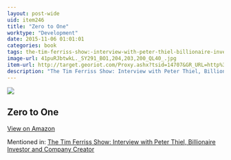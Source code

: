 ```yaml
---
layout: post-wide
uid: item246
title: "Zero to One"
worktype: "Development"
date: 2015-11-06 01:01:01
categories: book
tags: the-tim-ferriss-show:-interview-with-peter-thiel-billionaire-investor-and-company-creator
image-url: 41puRJbtwkL._SY291_BO1,204,203,200_QL40_.jpg
item-url: http://target.georiot.com/Proxy.ashx?tsid=14707&GR_URL=http%3A%2F%2Fwww.amazon.com%2FZero-One-Notes-Startups-Future%2Fdp%2F0804139296%2F
description: "The Tim Ferriss Show: Interview with Peter Thiel, Billionaire Investor and Company Creator"
---
```

<a href="http://target.georiot.com/Proxy.ashx?tsid=14707&GR_URL=http%3A%2F%2Fwww.amazon.com%2FZero-One-Notes-Startups-Future%2Fdp%2F0804139296%2F" target="blank"><img src="../../../../img/thumbs/41puRJbtwkL._SY291_BO1,204,203,200_QL40_.jpg" class="prod-img"></a>
<h2>Zero to One</h2>
<p><a class="btn btn-primary" href="http://target.georiot.com/Proxy.ashx?tsid=14707&GR_URL=http%3A%2F%2Fwww.amazon.com%2FZero-One-Notes-Startups-Future%2Fdp%2F0804139296%2F" target="blank">View on Amazon</a><p>
<p>Mentioned in: <a href="http://fourhourworkweek.com/2014/09/09/peter-thiel/" target="blank">The Tim Ferriss Show: Interview with Peter Thiel, Billionaire Investor and Company Creator</a></p>
